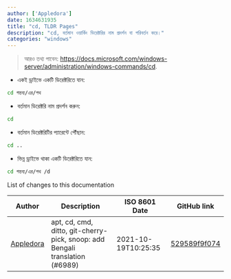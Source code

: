 ```yaml
---
author: ['Appledora']
date: 1634631935
title: "cd, TLDR Pages"
description: "cd, বর্তমান ওয়ার্কিং ডিরেক্টরির নাম প্রদর্শন বা পরিবর্তন করে।"
categories: "windows"
---
```

> আরও তথ্য পাবেন: <https://docs.microsoft.com/windows-server/administration/windows-commands/cd>.

- একই ড্রাইভে একটি ডিরেক্টরিতে যান:

```bash
cd গন্তব্য/এর/পথ
```

- বর্তমান ডিরেক্টরি নাম প্রদর্শন করুন:

```bash
cd
```

- বর্তমান ডিরেক্টরিটির প্যারেন্টে পৌঁছান:

```bash
cd ..
```

- ভিন্ন ড্রাইভে থাকা একটি ডিরেক্টরিতে যান:

```bash
cd গন্তব্য/এর/পথ /d
```
List of changes to this documentation


Author | Description | ISO 8601 Date | GitHub link
------|-----|-----|-----
[Appledora](mailto:nazia89@student.sust.edu) | apt, cd, cmd, ditto, git-cherry-pick, snoop: add Bengali translation (#6989) | 2021-10-19T10:25:35 | [529589f9f074](https://github.com/tldr-pages/tldr/commit/529589f9f074031156a66e752ed5dcb86701592a)

